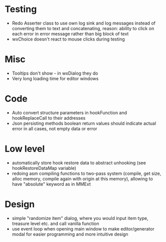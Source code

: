 # Testing
* Redo Asserter class to use own log sink and log messages instead of converting them to text and concatenating, reason: ability to click on each error in error message rather than big block of text
* wxChoice doesn't react to mouse clicks during testing

# Misc
* Tooltips don't show - in wxDialog they do
* Very long loading time for editor windows

# Code
* Auto convert structure parameters in hookFunction and hookReplaceCall to their addresses
* Json persisting methods boolean return values should indicate actual error in all cases, not empty data or error

# Low level
* automatically store hook restore data to abstract unhooking (see hookRestoreDataMap variable)
* redoing asm compiling functions to two-pass system (compile, get size, alloc memory, compile again with origin at this memory), allowing to have "absolute" keyword as in MMExt

# Design
* simple "randomize item" dialog, where you would input item type, treasure level etc. and call vanilla function
* use event loop when opening main window to make editor/generator modal for easier programming and more intuitive design